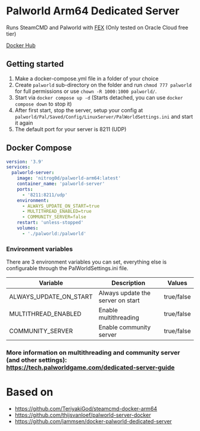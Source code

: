# Palworld Arm64 Dedicated Server

Runs SteamCMD and Palworld with [FEX](https://github.com/FEX-Emu/FEX) (Only tested on Oracle Cloud free tier)

[Docker Hub](https://hub.docker.com/r/nitrog0d/palworld-arm64)

## Getting started

1. Make a docker-compose.yml file in a folder of your choice
2. Create `palworld` sub-directory on the folder and run `chmod 777 palworld` for full permissions or use `chown -R 1000:1000 palworld/`.
3. Start via `docker compose up -d` (Starts detached, you can use `docker compose down` to stop it)
4. After first start, stop the server, setup your config at `palworld/Pal/Saved/Config/LinuxServer/PalWorldSettings.ini` and start it again
5. The default port for your server is 8211 (UDP)

## Docker Compose
```yml
version: '3.9'
services:
  palworld-server:
    image: 'nitrog0d/palworld-arm64:latest'
    container_name: 'palworld-server'
    ports:
      - '8211:8211/udp'
    environment:
      - ALWAYS_UPDATE_ON_START=true
      - MULTITHREAD_ENABLED=true
      - COMMUNITY_SERVER=false
    restart: 'unless-stopped'
    volumes:
      - './palworld:/palworld'
```

### Environment variables

There are 3 environment variables you can set, everything else is configurable through the PalWorldSettings.ini file.

| Variable               | Description                       | Values      |
|------------------------|-----------------------------------|-------------|
| ALWAYS_UPDATE_ON_START | Always update the server on start | true/false  |
| MULTITHREAD_ENABLED    | Enable multithreading             | true/false  |
| COMMUNITY_SERVER       | Enable community server           | true/false  |

### More information on multithreading and community server (and other settings): https://tech.palworldgame.com/dedicated-server-guide

# Based on
- https://github.com/TeriyakiGod/steamcmd-docker-arm64
- https://github.com/thijsvanloef/palworld-server-docker
- https://github.com/jammsen/docker-palworld-dedicated-server

